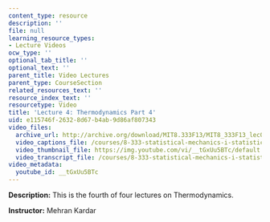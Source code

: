 ```yaml
---
content_type: resource
description: ''
file: null
learning_resource_types:
- Lecture Videos
ocw_type: ''
optional_tab_title: ''
optional_text: ''
parent_title: Video Lectures
parent_type: CourseSection
related_resources_text: ''
resource_index_text: ''
resourcetype: Video
title: 'Lecture 4: Thermodynamics Part 4'
uid: e115746f-2632-8d67-b4ab-9d86af807343
video_files:
  archive_url: http://archive.org/download/MIT8.333F13/MIT8_333F13_lec04_300k.mp4
  video_captions_file: /courses/8-333-statistical-mechanics-i-statistical-mechanics-of-particles-fall-2013/b019c56529685b9985fb2f551753aad3_tGxUu5BTc.vtt
  video_thumbnail_file: https://img.youtube.com/vi/__tGxUu5BTc/default.jpg
  video_transcript_file: /courses/8-333-statistical-mechanics-i-statistical-mechanics-of-particles-fall-2013/1f11d9152f17c6dbde332ca436ade743_tGxUu5BTc.pdf
video_metadata:
  youtube_id: __tGxUu5BTc
---
```


**Description:** This is the fourth of four lectures on Thermodynamics.

**Instructor:** Mehran Kardar